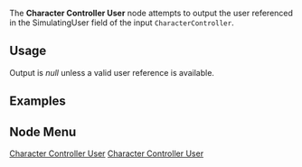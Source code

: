 <languages></languages> <translate>

The **Character Controller User** node attempts to output the user
referenced in the SimulatingUser field of the input
`CharacterController`.

## Usage

Output is *null* unless a valid user reference is available.

## Examples

## Node Menu

</translate>

[Character Controller
User](Category:Protoflux{{#translation:}} "wikilink") [Character
Controller User](Category:Protoflux:Physics{{#translation:}} "wikilink")